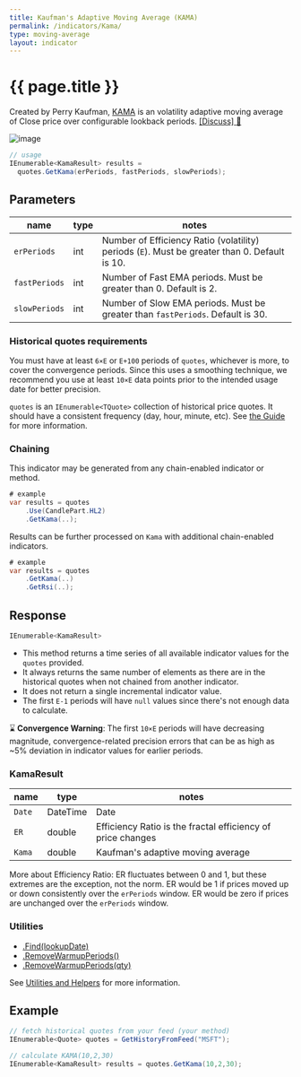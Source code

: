 ```yaml
---
title: Kaufman's Adaptive Moving Average (KAMA)
permalink: /indicators/Kama/
type: moving-average
layout: indicator
---
```


# {{ page.title }}

Created by Perry Kaufman, [KAMA](https://school.stockcharts.com/doku.php?id=technical_indicators:kaufman_s_adaptive_moving_average) is an volatility adaptive moving average of Close price over configurable lookback periods.
[[Discuss] :speech_balloon:]({{site.github.repository_url}}/discussions/210 "Community discussion about this indicator")

![image]({{site.baseurl}}/assets/charts/Kama.png)

```csharp
// usage
IEnumerable<KamaResult> results =
  quotes.GetKama(erPeriods, fastPeriods, slowPeriods);
```

## Parameters

| name | type | notes
| -- |-- |--
| `erPeriods` | int | Number of Efficiency Ratio (volatility) periods (`E`).  Must be greater than 0.  Default is 10.
| `fastPeriods` | int | Number of Fast EMA periods.  Must be greater than 0.  Default is 2.
| `slowPeriods` | int | Number of Slow EMA periods.  Must be greater than `fastPeriods`.  Default is 30.

### Historical quotes requirements

You must have at least `6×E` or `E+100` periods of `quotes`, whichever is more, to cover the convergence periods.  Since this uses a smoothing technique, we recommend you use at least `10×E` data points prior to the intended usage date for better precision.

`quotes` is an `IEnumerable<TQuote>` collection of historical price quotes.  It should have a consistent frequency (day, hour, minute, etc).  See [the Guide]({{site.baseurl}}/guide/#historical-quotes) for more information.

### Chaining

This indicator may be generated from any chain-enabled indicator or method.

```csharp
# example
var results = quotes
    .Use(CandlePart.HL2)
    .GetKama(..);
```

Results can be further processed on `Kama` with additional chain-enabled indicators.

```csharp
# example
var results = quotes
    .GetKama(..)
    .GetRsi(..);
```

## Response

```csharp
IEnumerable<KamaResult>
```

- This method returns a time series of all available indicator values for the `quotes` provided.
- It always returns the same number of elements as there are in the historical quotes when not chained from another indicator.
- It does not return a single incremental indicator value.
- The first `E-1` periods will have `null` values since there's not enough data to calculate.

:hourglass: **Convergence Warning**: The first `10×E` periods will have decreasing magnitude, convergence-related precision errors that can be as high as ~5% deviation in indicator values for earlier periods.

### KamaResult

| name | type | notes
| -- |-- |--
| `Date` | DateTime | Date
| `ER`   | double | Efficiency Ratio is the fractal efficiency of price changes
| `Kama` | double | Kaufman's adaptive moving average

More about Efficiency Ratio: ER fluctuates between 0 and 1, but these extremes are the exception, not the norm. ER would be 1 if prices moved up or down consistently over the `erPeriods` window. ER would be zero if prices are unchanged over the `erPeriods` window.

### Utilities

- [.Find(lookupDate)]({{site.baseurl}}/utilities#find-indicator-result-by-date)
- [.RemoveWarmupPeriods()]({{site.baseurl}}/utilities#remove-warmup-periods)
- [.RemoveWarmupPeriods(qty)]({{site.baseurl}}/utilities#remove-warmup-periods)

See [Utilities and Helpers]({{site.baseurl}}/utilities#utilities-for-indicator-results) for more information.

## Example

```csharp
// fetch historical quotes from your feed (your method)
IEnumerable<Quote> quotes = GetHistoryFromFeed("MSFT");

// calculate KAMA(10,2,30)
IEnumerable<KamaResult> results = quotes.GetKama(10,2,30);
```
